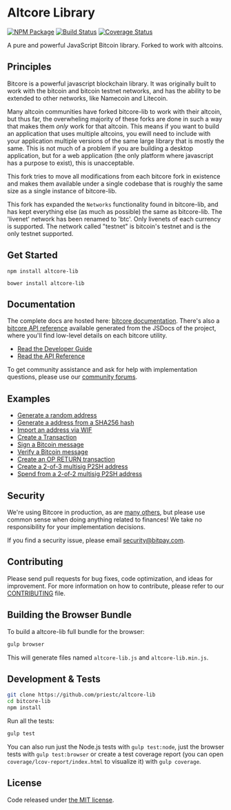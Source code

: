 Altcore Library
=======

[![NPM Package](https://img.shields.io/npm/v/altcore-lib.svg?style=flat-square)](https://www.npmjs.org/package/altcore-lib)
[![Build Status](https://img.shields.io/travis/priestc/altcore-lib.svg?branch=master&style=flat-square)](https://travis-ci.org/priestc/altcore-lib)
[![Coverage Status](https://img.shields.io/coveralls/priestc/altcore-lib.svg?style=flat-square)](https://coveralls.io/r/priestc/altcore-lib)

A pure and powerful JavaScript Bitcoin library. Forked to work with altcoins.

## Principles

Bitcore is a powerful javascript blockchain library. It was originally built to
work with the bitcoin and bitcoin testnet networks, and has the ability to
be extended to other networks, like Namecoin and Litecoin.

Many altcoin communities have forked bitcore-lib to work with their altcoin,
but thus far, the overwheling majority of these forks are done in such a way
that makes them *only* work for that altcoin. This means if you want to build an
application that uses multiple altcoins, you ewill need to include with your application
multiple versions of the same large library that is mostly the same. This is not
much of a problem if you are building a desktop application, but for a web application
(the only platform where javascript has a purpose to exist),
this is unacceptable.

This fork tries to move all modifications from each bitcore fork in existence and
makes them available under a single codebase that is roughly the same size as a single
instance of bitcore-lib.

This fork has expanded the `Networks` functionality found in bitcore-lib, and has kept
everything else (as much as possible) the same as bitcore-lib. The 'livenet' network
has been renamed to 'btc'. Only livenets of each currency is supported. The network
called "testnet" is bitcoin's testnet and is the only testnet supported.

## Get Started

```
npm install altcore-lib
```

```
bower install altcore-lib
```

## Documentation

The complete docs are hosted here: [bitcore documentation](http://bitcore.io/guide/). There's also a [bitcore API reference](http://bitcore.io/api/) available generated from the JSDocs of the project, where you'll find low-level details on each bitcore utility.

- [Read the Developer Guide](http://bitcore.io/guide/)
- [Read the API Reference](http://bitcore.io/api/)

To get community assistance and ask for help with implementation questions, please use our [community forums](https://forum.bitcore.io/).

## Examples

* [Generate a random address](https://github.com/bitpay/bitcore-lib/blob/master/docs/examples.md#generate-a-random-address)
* [Generate a address from a SHA256 hash](https://github.com/bitpay/bitcore-lib/blob/master/docs/examples.md#generate-a-address-from-a-sha256-hash)
* [Import an address via WIF](https://github.com/bitpay/bitcore-lib/blob/master/docs/examples.md#import-an-address-via-wif)
* [Create a Transaction](https://github.com/bitpay/bitcore-lib/blob/master/docs/examples.md#create-a-transaction)
* [Sign a Bitcoin message](https://github.com/bitpay/bitcore-lib/blob/master/docs/examples.md#sign-a-bitcoin-message)
* [Verify a Bitcoin message](https://github.com/bitpay/bitcore-lib/blob/master/docs/examples.md#verify-a-bitcoin-message)
* [Create an OP RETURN transaction](https://github.com/bitpay/bitcore-lib/blob/master/docs/examples.md#create-an-op-return-transaction)
* [Create a 2-of-3 multisig P2SH address](https://github.com/bitpay/bitcore-lib/blob/master/docs/examples.md#create-a-2-of-3-multisig-p2sh-address)
* [Spend from a 2-of-2 multisig P2SH address](https://github.com/bitpay/bitcore-lib/blob/master/docs/examples.md#spend-from-a-2-of-2-multisig-p2sh-address)


## Security

We're using Bitcore in production, as are [many others](http://bitcore.io#projects), but please use common sense when doing anything related to finances! We take no responsibility for your implementation decisions.

If you find a security issue, please email security@bitpay.com.

## Contributing

Please send pull requests for bug fixes, code optimization, and ideas for improvement. For more information on how to contribute, please refer to our [CONTRIBUTING](https://github.com/bitpay/bitcore-lib/blob/master/CONTRIBUTING.md) file.

## Building the Browser Bundle

To build a altcore-lib full bundle for the browser:

```sh
gulp browser
```

This will generate files named `altcore-lib.js` and `altcore-lib.min.js`.


## Development & Tests

```sh
git clone https://github.com/priestc/altcore-lib
cd bitcore-lib
npm install
```

Run all the tests:

```sh
gulp test
```

You can also run just the Node.js tests with `gulp test:node`, just the browser tests with `gulp test:browser`
or create a test coverage report (you can open `coverage/lcov-report/index.html` to visualize it) with `gulp coverage`.

## License

Code released under [the MIT license](https://github.com/bitpay/bitcore-lib/blob/master/LICENSE).
